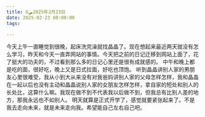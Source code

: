 ```yaml
---
title: G🛹2025年2月23日
date: 2025-02-23 00:00:00
tags:

---
```


今天上午一直睡觉到很晚，起床洗完澡就找晶晶了。现在想起来最近两天就没有怎么学习，昨天和今天一直弄网站的事情。今天把之前的日记迁移到网站上面了，花了挺大的功夫的，不过看到那么多的日记心里还是很有成就感的。
中午和晚上都是吃的面，很好吃，晚上又是日式拉面，好吃也顶饱。
听到晶晶讲别人家的男朋友心里很难受，我从小到大从来没有对我爸妈讲别人家的父母怎样怎样，我和晶晶在一起以后也没有主动和晶晶说别人家的女朋友怎样怎样，拿自家的短处和别人的长处比，这算什么嘛。我现在做不到不代表我以后做不到，但我总有比别人差的地方，那我永远也不如别人。
明天就算是正式开学了，感觉就要紧张起来了。不是我去走向未来，就是未来走向我。希望能自己左右自己吧。



